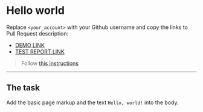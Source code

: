 # Hello world
Replace `<your_account>` with your Github username and copy the links to Pull Request description:
- [DEMO LINK](https://asakevych.github.io/layout_hello-world/)
- [TEST REPORT LINK](https://asakevych.github.io/layout_hello-world/report/html_report/)

> Follow [this instructions](https://github.com/mate-academy/layout_task-guideline#how-to-solve-the-layout-tasks-on-github)
___

## The task 
Add the basic page markup and the text `Hello, world!` into the body.
